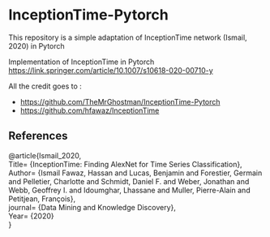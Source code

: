 # InceptionTime-Pytorch

This repository is a simple adaptation of InceptionTime network (Ismail, 2020) in Pytorch

Implementation of InceptionTime in Pytorch
https://link.springer.com/article/10.1007/s10618-020-00710-y 

All the credit goes to : 
 - https://github.com/TheMrGhostman/InceptionTime-Pytorch
 - https://github.com/hfawaz/InceptionTime


## References

@article{Ismail_2020,  
    Title= {InceptionTime: Finding AlexNet for Time Series Classification},  
    Author= {Ismail Fawaz, Hassan and Lucas, Benjamin and Forestier, Germain and Pelletier, Charlotte and Schmidt, Daniel F. and Weber, Jonathan and Webb, Geoffrey I. and Idoumghar, Lhassane and Muller, Pierre-Alain and Petitjean, François},  
    journal= {Data Mining and Knowledge Discovery},  
    Year= {2020}  
}  
